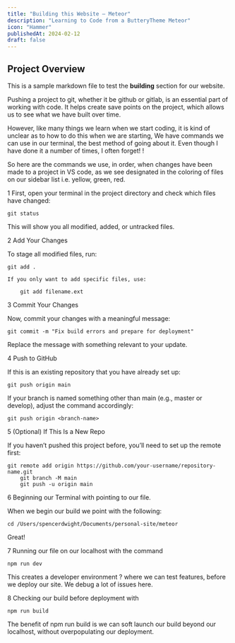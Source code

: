 ```yaml
---
title: "Building this Website – Meteor"
description: "Learning to Code from a ButteryTheme Meteor"
icon: "Hammer"
publishedAt: 2024-02-12
draft: false
---
```


## Project Overview

This is a sample markdown file to test the **building** section for our website.


Pushing a project to git, whether it be github or gitlab, is an essential part of working with code.
It helps create save points on the project, which allows us to see what we have built over time.

However, like many things we learn when we start coding, it is kind of unclear as to how to do this when we are starting,
We have commands we can use in our terminal, the best method of going about it. Even though I have done it a number of times, I often forget! !

So here are the commands we use, in order, 
when changes have been made to a project in VS code, as we see designated in the coloring of files on our sidebar list i.e. yellow, green, red.


1 First, open your terminal in the project directory and check which files have changed:

    git status

This will show you all modified, added, or untracked files.


2 Add Your Changes

To stage all modified files, run:

    git add .

    If you only want to add specific files, use:

        git add filename.ext


3 Commit Your Changes

Now, commit your changes with a meaningful message:

    git commit -m "Fix build errors and prepare for deployment"

Replace the message with something relevant to your update.


4 Push to GitHub

If this is an existing repository that you have already set up:

    git push origin main

If your branch is named something other than main (e.g., master or develop), adjust the command accordingly:

    git push origin <branch-name>


5 (Optional) If This Is a New Repo

If you haven’t pushed this project before, you’ll need to set up the remote first:

    git remote add origin https://github.com/your-username/repository-name.git
        git branch -M main
        git push -u origin main


6 Beginning our Terminal with pointing to our file.

When we begin our build we point with the following: 

    cd /Users/spencerdwight/Documents/personal-site/meteor

Great!


7 Running our file on our localhost with the command 

    npm run dev

This creates a developer environment ? where we can test features, before we deploy our site. We debug a lot of issues here.


8 Checking our build before deployment with 

    npm run build

The benefit of npm run build is we can soft launch our build beyond our localhost, without overpopulating our deployment.